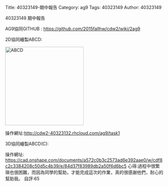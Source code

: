 Title: 40323149-期中報告
Category: ag9
Tags: 40323149
Author: 40323149

40323149 期中報告

<!-- PELICAN_END_SUMMARY -->

AG9協同GITHUB : <a href="https://github.com/2015fallhw/cdw2/wiki/2ag9">https://github.com/2015fallhw/cdw2/wiki/2ag9</a>

2D協同繪製ABCD:

<img src="http://40323150.github.io/2015cadp/images/ag9_2d_abcd.png" width="250" alt="ABCD"></img>

操作網址:<a href="http://cdw2-40323132.rhcloud.com/ag9/task1">http://cdw2-40323132.rhcloud.com/ag9/task1</a>

3D協同繪製ABCD(C):

<script src="https://embed.github.com/view/3d/40323150/2015cadp/gh-pages/images/ag9%20_ABCD%20-%20Assembly%20C.stl"></script>

操作網址:
<a href="https://cad.onshape.com/documents/a572c0b3c2573ad6e392aae0/w/cdf8c2c3384208c50d5c4b39/e/84d37f83989db2a50f6d6bc5">https://cad.onshape.com/documents/a572c0b3c2573ad6e392aae0/w/cdf8c2c3384208c50d5c4b39/e/84d37f83989db2a50f6d6bc5</a>
心得:過程中很繁瑣也很困難，而因為同學的幫助，才能完成這次的作業，真的很感謝他們，耐心的幫助我。
自評:65

